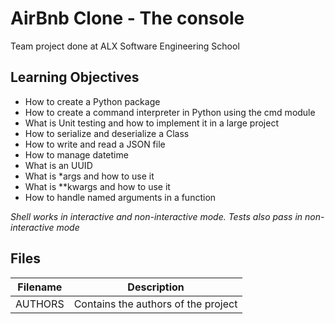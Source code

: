 # AirBnb Clone - The console

Team project done at ALX Software Engineering School

##	Learning Objectives

-	How to create a Python package
-	How to create a command interpreter in Python using the cmd module
-	What is Unit testing and how to implement it in a large project
-	How to serialize and deserialize a Class
-	How to write and read a JSON file
-	How to manage datetime
-	What is an UUID
-	What is *args and how to use it
-	What is **kwargs and how to use it
-	How to handle named arguments in a function

*Shell works in interactive and non-interactive mode. Tests also pass in non-interactive mode*

## Files

| Filename | Description |
| --------- | ----------- |
| AUTHORS | Contains the authors of the project |
